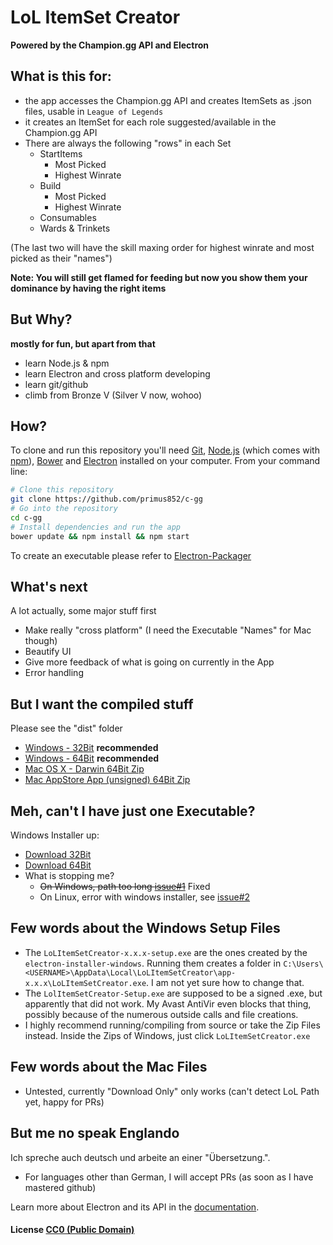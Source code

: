 # LoL ItemSet Creator

**Powered by the Champion.gg API and Electron**

## What is this for:

- the app accesses the Champion.gg API and creates ItemSets as .json files, usable in `League of Legends`
- it creates an ItemSet for each role suggested/available in the Champion.gg API
- There are always the following "rows" in each Set
    - StartItems
        - Most Picked
        - Highest Winrate
    - Build
        - Most Picked
        - Highest Winrate
    - Consumables
    - Wards & Trinkets

(The last two will have the skill maxing order for highest winrate and most picked as their "names")

**Note: You will still get flamed for feeding but now you show them your dominance by having the right items**

## But Why?

**mostly for fun, but apart from that**
- learn Node.js & npm
- learn Electron and cross platform developing
- learn git/github
- climb from Bronze V (Silver V now, wohoo)

## How?

To clone and run this repository you'll need [Git](https://git-scm.com), [Node.js](https://nodejs.org/en/download/) (which comes with [npm](http://npmjs.com)), [Bower](http://bower.io/) and [Electron](http://electron.atom.io/docs/latest) installed on your computer. From your command line:

```bash
# Clone this repository
git clone https://github.com/primus852/c-gg
# Go into the repository
cd c-gg
# Install dependencies and run the app
bower update && npm install && npm start
```

To create an executable please refer to [Electron-Packager](https://github.com/electron-userland/electron-packager)
 
## What's next
A lot actually, some major stuff first
- Make really "cross platform" (I need the Executable "Names" for Mac though)
- Beautify UI
- Give more feedback of what is going on currently in the App
- Error handling

## But I want the compiled stuff
Please see the "dist" folder
- [Windows - 32Bit](https://github.com/primus852/c-gg/raw/master/dist/packages/windows_ia32.7z) **recommended**
- [Windows - 64Bit](https://github.com/primus852/c-gg/raw/master/dist/packages/windows_x64.7z) **recommended**
- [Mac OS X - Darwin 64Bit Zip](https://github.com/primus852/c-gg/raw/master/dist/packages/darwin_x64.7z)
- [Mac AppStore App (unsigned) 64Bit Zip](https://github.com/primus852/c-gg/raw/master/dist/packages/mas_x64.7z)

## Meh, can't I have just one Executable?
Windows Installer up:
- [Download 32Bit](https://github.com/primus852/c-gg/raw/master/dist/installers/win/32bit/LoLItemSetCreator-0.1.1-setup.exe)
- [Download 64Bit](https://github.com/primus852/c-gg/raw/master/dist/installers/win/64bit/LoLItemSetCreator-0.1.1-setup.exe) 
- What is stopping me?
    - ~~On Windows, path too long [issue#1](https://github.com/primus852/c-gg/issues/1)~~ Fixed
    - On Linux, error with windows installer, see [issue#2](https://github.com/primus852/c-gg/issues/2)

## Few words about the Windows Setup Files
- The `LoLItemSetCreator-x.x.x-setup.exe` are the ones created by the `electron-installer-windows`. Running them creates a folder in `C:\Users\<USERNAME>\AppData\Local\LoLItemSetCreator\app-x.x.x\LoLItemSetCreator.exe`. I am not yet sure how to change that.
- The `LolItemSetCreator-Setup.exe` are supposed to be a signed .exe, but apparently that did not work. My Avast AntiVir even blocks that thing, possibly because of the numerous outside calls and file creations.
- I highly recommend running/compiling from source or take the Zip Files instead. Inside the Zips of Windows, just click `LoLItemSetCreator.exe`

## Few words about the Mac Files
- Untested, currently "Download Only" only works (can't detect LoL Path yet, happy for PRs) 

## But me no speak Englando
Ich spreche auch deutsch und arbeite an einer "Übersetzung.".
- For languages other than German, I will accept PRs (as soon as I have mastered github)

Learn more about Electron and its API in the [documentation](http://electron.atom.io/docs/latest).

#### License [CC0 (Public Domain)](LICENSE.md)
